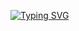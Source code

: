 [![Typing SVG](https://readme-typing-svg.demolab.com?font=roboto&weight=600&size=30&duration=4000&pause=1000&color=FF0000&width=435&lines=%24+whoami;Roshaan+Ali+Mehar)](https://git.io/typing-svg)
